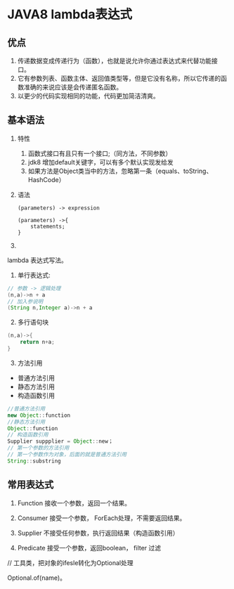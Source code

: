 # JAVA8 lambda表达式
## 优点

1. 传递数据变成传递行为（函数），也就是说允许你通过表达式来代替功能接口。
2. 它有参数列表、函数主体、返回值类型等，但是它没有名称，所以它传递的函数准确的来说应该是会传递匿名函数。
3. 以更少的代码实现相同的功能，代码更加简洁清爽。

## 基本语法

1. 特性

    1. 函数式接口有且只有一个接口;（同方法，不同参数）
    2. jdk8 增加default关键字，可以有多个默认实现发给发
    3. 如果方法是Object类当中的方法，忽略第一条（equals、toString、HashCode）

1. 语法
    ```
    (parameters) -> expression
    ```

    ```
    (parameters) ->{
        statements;
    }
    ```
2. 

lambda 表达式写法。
1. 单行表达式:
```java
// 参数 -> 逻辑处理
(n,a)->n + a
// 加入参说明
(String n,Integer a)->n + a
```
2. 多行语句块
```java
(n,a)->{
	return n+a;
}
```
3. 方法引用
 - 普通方法引用
 - 静态方法引用
 - 构造函数引用

 ```java
 //普通方法引用
 new Object::function
 //静态方法引用
 Object::function
// 构造函数引用
Supplier suppplier = Object::new；
// 第一个参数的方法引用
// 第一个参数作为对象，后面的就是普通方法引用
String::substring 

 ```

 ## 常用表达式
 1. Function
    接收一个参数，返回一个结果。

2. Consumer
    接受一个参数，
    ForEach处理，不需要返回结果。

3. Supplier
    不接受任何参数，执行返回结果（构造函数引用）

4. Predicate
    接受一个参数，返回boolean，
    filter 过滤 


// 工具类，把对象的ifesle转化为Optional处理



Optional.of(name)。